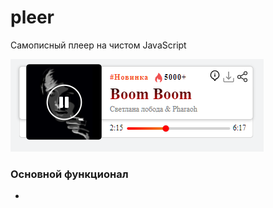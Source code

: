 # pleer
Самописный плеер на чистом JavaScript

![image](https://github.com/ajuraI/pleer/blob/master/screenshots/Screenshot_6.png?raw=true)
### Основной функционал
- 
